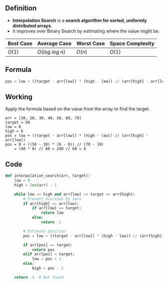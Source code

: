## **Definition**

- **Interpolation Search** is a **search algorithm for sorted, uniformly distributed arrays**.
- It improves over Binary Search by estimating where the value might be.

| Best Case | Average Case   | Worst Case | Space Complexity |
| --------- | -------------- | ---------- | ---------------- |
| $O(1)$    | $O(log~log~n)$ | $O(n)$     | $O(1)$           |
## **Formula**

```python
pos = low + ((target - arr[low]) * (high - low)) // (arr[high] - arr[low])
```
## **Working**

Apply the formula based on the value from the array to find the target.

```
arr = [10, 20, 30, 40, 50, 60, 70]
target = 50
low = 0
high = 6
pos = low + ((target - arr[low]) * (high - low)) // (arr[high] - arr[low])
pos = 0 + ((50 - 10) * (6 - 0)) // (70 - 10)
    = (40 * 6) // 60 = 240 // 60 = 4

```
## **Code**

```python
def interpolation_search(arr, target):
    low = 0
    high = len(arr) - 1

    while low <= high and arr[low] <= target <= arr[high]:
        # Prevent division by zero
        if arr[high] == arr[low]:
            if arr[low] == target:
                return low
            else:
                return -1

        # Estimate position
        pos = low + ((target - arr[low]) * (high - low)) // (arr[high] - arr[low])

        if arr[pos] == target:
            return pos
        elif arr[pos] < target:
            low = pos + 1
        else:
            high = pos - 1

    return -1  # Not found

```